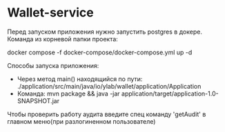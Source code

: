 # Wallet-service

Перед запуском приложения нужно запустить postgres в докере.
Команда из корневой папки проекта:

docker compose -f docker-compose/docker-compose.yml up -d

Способы запуска приложения:
 - Через метод main() находящийся по пути: ./application/src/main/java/io/ylab/wallet/application/Application
 - Команда: mvn package && java -jar application/target/application-1.0-SNAPSHOT.jar

Чтобы проверить работу аудита введите спец команду 'getAudit' в главном меню(при разлогиненном пользователе)

